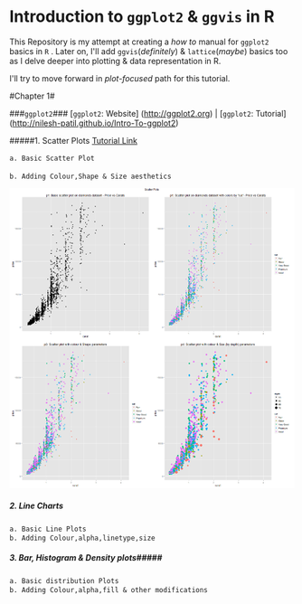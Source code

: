 Introduction to `ggplot2` & `ggvis` in R
========================================

This Repository is my attempt at creating a *how to* manual for `ggplot2` basics in `R` . Later on, I'll add `ggvis`(*definitely*) & `lattice`(*maybe*) basics too as I delve deeper into plotting & data representation in R.

I'll try to move forward in *plot-focused* path for this tutorial.

#Chapter 1#

###`ggplot2`###
[`ggplot2`: Website]  (http://ggplot2.org) | [`ggplot2`: Tutorial] (http://nilesh-patil.github.io/Intro-To-ggplot2)

#####1. Scatter Plots [Tutorial Link](https://github.com/nilesh-patil/Intro-To-ggplot2/blob/master/ggplot2/01.%20Scatter%20Plots.md)
    
    a. Basic Scatter Plot
    
    b. Adding Colour,Shape & Size aesthetics
    
![Scatter Plots](./images/CombinedPlots.png)

##### 2. Line Charts #####

    a. Basic Line Plots
    b. Adding Colour,alpha,linetype,size

##### 3. Bar, Histogram & Density plots#####

    a. Basic distribution Plots
    b. Adding Colour,alpha,fill & other modifications
